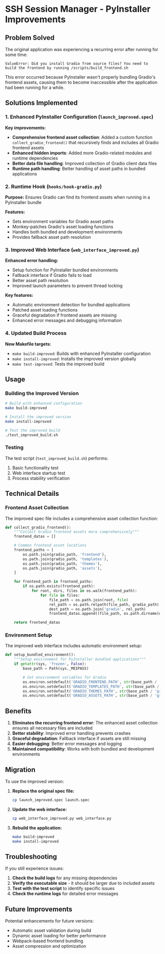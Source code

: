 # SSH Session Manager - PyInstaller Improvements

## Problem Solved

The original application was experiencing a recurring error after running for some time:

```
ValueError: Did you install Gradio from source files? You need to build the frontend by running /scripts/build_frontend.sh
```

This error occurred because PyInstaller wasn't properly bundling Gradio's frontend assets, causing them to become inaccessible after the application had been running for a while.

## Solutions Implemented

### 1. Enhanced PyInstaller Configuration (`launch_improved.spec`)

**Key improvements:**
- **Comprehensive frontend asset collection**: Added a custom function `collect_gradio_frontend()` that recursively finds and includes all Gradio frontend assets
- **Enhanced hidden imports**: Added more Gradio-related modules and runtime dependencies
- **Better data file handling**: Improved collection of Gradio client data files
- **Runtime path handling**: Better handling of asset paths in bundled applications

### 2. Runtime Hook (`hooks/hook-gradio.py`)

**Purpose:** Ensures Gradio can find its frontend assets when running in a PyInstaller bundle

**Features:**
- Sets environment variables for Gradio asset paths
- Monkey-patches Gradio's asset loading functions
- Handles both bundled and development environments
- Provides fallback asset path resolution

### 3. Improved Web Interface (`web_interface_improved.py`)

**Enhanced error handling:**
- Setup function for PyInstaller bundled environments
- Fallback interface if Gradio fails to load
- Better asset path resolution
- Improved launch parameters to prevent thread locking

**Key features:**
- Automatic environment detection for bundled applications
- Patched asset loading functions
- Graceful degradation if frontend assets are missing
- Enhanced error messages and debugging information

### 4. Updated Build Process

**New Makefile targets:**
- `make build-improved`: Builds with enhanced PyInstaller configuration
- `make install-improved`: Installs the improved version globally
- `make test-improved`: Tests the improved build

## Usage

### Building the Improved Version

```bash
# Build with enhanced configuration
make build-improved

# Install the improved version
make install-improved

# Test the improved build
./test_improved_build.sh
```

### Testing

The test script (`test_improved_build.sh`) performs:
1. Basic functionality test
2. Web interface startup test
3. Process stability verification

## Technical Details

### Frontend Asset Collection

The improved spec file includes a comprehensive asset collection function:

```python
def collect_gradio_frontend():
    """Collect Gradio frontend assets more comprehensively"""
    frontend_datas = []

    # Common frontend asset locations
    frontend_paths = [
        os.path.join(gradio_path, 'frontend'),
        os.path.join(gradio_path, 'templates'),
        os.path.join(gradio_path, 'themes'),
        os.path.join(gradio_path, 'assets'),
    ]

    for frontend_path in frontend_paths:
        if os.path.exists(frontend_path):
            for root, dirs, files in os.walk(frontend_path):
                for file in files:
                    file_path = os.path.join(root, file)
                    rel_path = os.path.relpath(file_path, gradio_path)
                    dest_path = os.path.join('gradio', rel_path)
                    frontend_datas.append((file_path, os.path.dirname(dest_path)))

    return frontend_datas
```

### Environment Setup

The improved web interface includes automatic environment setup:

```python
def setup_bundled_environment():
    """Setup environment for PyInstaller bundled applications"""
    if getattr(sys, 'frozen', False):
        base_path = Path(sys._MEIPASS)

        # Set environment variables for Gradio
        os.environ.setdefault('GRADIO_FRONTEND_PATH', str(base_path / 'gradio' / 'frontend'))
        os.environ.setdefault('GRADIO_TEMPLATES_PATH', str(base_path / 'gradio' / 'templates'))
        os.environ.setdefault('GRADIO_THEMES_PATH', str(base_path / 'gradio' / 'themes'))
        os.environ.setdefault('GRADIO_ASSETS_PATH', str(base_path / 'gradio' / 'assets'))
```

## Benefits

1. **Eliminates the recurring frontend error**: The enhanced asset collection ensures all necessary files are included
2. **Better stability**: Improved error handling prevents crashes
3. **Graceful degradation**: Fallback interface if assets are still missing
4. **Easier debugging**: Better error messages and logging
5. **Maintained compatibility**: Works with both bundled and development environments

## Migration

To use the improved version:

1. **Replace the original spec file:**
   ```bash
   cp launch_improved.spec launch.spec
   ```

2. **Update the web interface:**
   ```bash
   cp web_interface_improved.py web_interface.py
   ```

3. **Rebuild the application:**
   ```bash
   make build-improved
   make install-improved
   ```

## Troubleshooting

If you still experience issues:

1. **Check the build logs** for any missing dependencies
2. **Verify the executable size** - it should be larger due to included assets
3. **Test with the test script** to identify specific issues
4. **Check the runtime logs** for detailed error messages

## Future Improvements

Potential enhancements for future versions:
- Automatic asset validation during build
- Dynamic asset loading for better performance
- Webpack-based frontend bundling
- Asset compression and optimization
